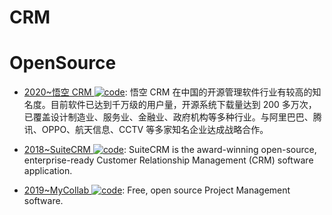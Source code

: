 # CRM

# OpenSource

- [2020~悟空 CRM ![code](https://ng-tech.icu/assets/code.svg)](https://gitee.com/wukongcrm): 悟空 CRM 在中国的开源管理软件行业有较高的知名度。目前软件已达到千万级的用户量，开源系统下载量达到 200 多万次，已覆盖设计制造业、服务业、金融业、政府机构等多种行业。与阿里巴巴、腾讯、OPPO、航天信息、CCTV 等多家知名企业达成战略合作。

- [2018~SuiteCRM ![code](https://ng-tech.icu/assets/code.svg)](https://github.com/salesagility/SuiteCRM): SuiteCRM is the award-winning open-source, enterprise-ready Customer Relationship Management (CRM) software application.

- [2019~MyCollab ![code](https://ng-tech.icu/assets/code.svg)](https://github.com/MyCollab/mycollab): Free, open source Project Management software.
